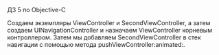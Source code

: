 ДЗ 5 по Objective-C

Создаем экземпляры ViewController и SecondViewController, а затем создаем UINavigationController и
назначаем ViewController корневым контроллером. Затем мы добавляем SecondViewController
в стек навигации с помощью метода pushViewController:animated:.
